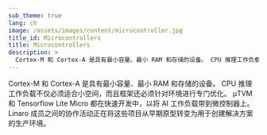 ```yaml
---
sub_theme: true
lang: ch
image: /assets/images/content/microcontroller.jpg
title_id: Microcontrollers
title: Microcontrollers
description: >
  Cortex-M 和 Cortex-A 是具有最小容量、最小 RAM 和存储的设备。 CPU 推理工作负载不仅必须适合小空间，而且框架还必须... 
---
```


Cortex-M 和 Cortex-A 是具有最小容量、最小 RAM 和存储的设备。 CPU 推理工作负载不仅必须适合小空间，而且框架还必须针对环境进行专门优化。 µTVM 和 Tensorflow Lite Micro 都在快速开发中，以将 AI 工作负载带到微控制器上。 Linaro 成员之间的协作活动正在将这些项目从早期原型转变为用于创建解决方案的生产环境。
